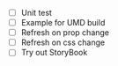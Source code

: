 - [ ] Unit test
- [ ] Example for UMD build
- [ ] Refresh on prop change
- [ ] Refresh on css change
- [ ] Try out StoryBook
